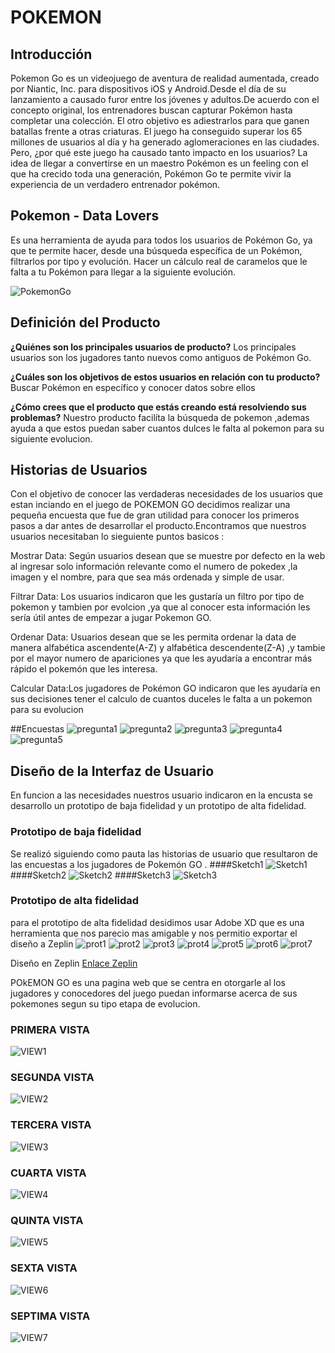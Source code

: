 # POKEMON 
## Introducción
Pokemon Go es un videojuego de aventura de realidad aumentada, creado por Niantic, Inc. para dispositivos iOS y Android.Desde el día de su lanzamiento a causado furor entre los jóvenes y adultos.De acuerdo con el concepto original, los entrenadores buscan capturar Pokémon hasta completar una colección. El otro objetivo es adiestrarlos para que ganen batallas frente a otras criaturas. El juego ha conseguido superar los 65 millones de usuarios al día y ha generado aglomeraciones en las ciudades. Pero, ¿por qué este juego ha causado tanto impacto en los usuarios? La idea de llegar a convertirse en un maestro Pokémon es un feeling con el que ha crecido toda una generación, Pokémon Go te permite vivir la experiencia de un verdadero entrenador pokémon.

## Pokemon - Data Lovers 
Es una herramienta de ayuda para todos los usuarios de Pokémon Go, ya que te permite hacer, desde una búsqueda específica de un Pokémon, filtrarlos por tipo y evolución. Hacer un cálculo real de caramelos que le falta a tu Pokémon para llegar a la siguiente evolución.

![PokemonGo](src/img/Slider3.jpg)

## Definición del Producto

**¿Quiénes son los principales usuarios de producto?**
Los principales usuarios son los jugadores tanto nuevos como antiguos de Pokémon Go.

**¿Cuáles son los objetivos de estos usuarios en relación con tu producto?**
Buscar Pokémon en específico y conocer datos sobre ellos 

**¿Cómo crees que el producto que estás creando está resolviendo sus problemas?**
Nuestro producto facilíta la búsqueda de pokemon ,ademas ayuda a que estos puedan saber cuantos dulces le falta al pokemon para su siguiente evolucion.

## Historias de Usuarios
Con el objetivo de conocer las verdaderas necesidades de los usuarios que estan inciando en el juego de  POKEMON GO decidimos realizar una pequeña encuesta que fue de gran utilidad para conocer los primeros pasos a dar antes de desarrollar el producto.Encontramos que nuestros usuarios necesitaban lo sieguiente puntos basicos :

Mostrar Data: Según usuarios desean que se muestre por defecto en la web al ingresar solo información relevante como el numero de pokedex ,la imagen y el nombre, para que sea más ordenada y simple de usar.

Filtrar Data: Los usuarios indicaron que les gustaría un filtro por tipo de pokemon y tambien por evolcion ,ya que al conocer esta información les sería útil antes de empezar a jugar Pokemon GO.

Ordenar Data: Usuarios desean que se les permita ordenar la data de manera alfabética ascendente(A-Z) y alfabética descendente(Z-A) ,y tambie por el mayor numero de apariciones  ya que les ayudaría a encontrar más rápido el pokemón que les interesa.

Calcular Data:Los jugadores de Pokémon GO indicaron que les ayudaría en sus decisiones tener el calculo de cuantos duceles le falta a un pokemon para su evolucion

##Encuestas 
![pregunta1](src/img/progunta1.png)
![pregunta2](src/img/progunta2.png)
![pregunta3](src/img/progunta3.png)
![pregunta4](src/img/progunta4.png)
![pregunta5](src/img/progunta5.png)

## Diseño de la Interfaz de Usuario
En funcion a las necesidades nuestros usuario indicaron en la encusta se desarrollo un prototipo de baja fidelidad y un prototipo de alta fidelidad.

### Prototipo de baja fidelidad
Se realizó siguiendo como pauta las historias de usuario que resultaron de las encuestas a los jugadores de Pokemón GO .
####Sketch1
![Sketch1](src/img/sketch1.jpg)
####Sketch2
![Sketch2](src/img/sketch2.jpg)
####Sketch3
![Sketch3](src/img/sketch3.jpg)

### Prototipo de alta fidelidad
para el prototipo de alta fidelidad desidimos usar Adobe XD que es una herramienta que nos parecio mas amigable y nos permitio exportar el diseño a Zeplin
![prot1](src/img/prot1.png)
![prot2](src/img/prot2.png)
![prot3](src/img/prot3.png)
![prot4](src/img/prot4.png)
![prot5](src/img/prot5.png)
![prot6](src/imgprot6.png)
![prot7](src/img/prot7.png)

Diseño en Zeplin [Enlace Zeplin](https://zpl.io/bLP84JB)

POkEMON GO es una pagina web que se centra en otorgarle al los jugadores y conocedores del juego puedan informarse acerca de sus pokemones segun su tipo etapa de evolucion.
### PRIMERA VISTA
![VIEW1](src/img/view1.png)
### SEGUNDA VISTA
![VIEW2](src/img/view2.png)
### TERCERA VISTA
![VIEW3](src/img/view3.png)
### CUARTA VISTA
![VIEW4](src/img/view4.png)
### QUINTA VISTA
![VIEW5](src/img/view5.png)
### SEXTA VISTA
![VIEW6](src/img/view6.png)
### SEPTIMA VISTA
![VIEW7](src/img/view7.png)





